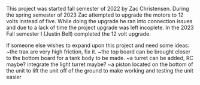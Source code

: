 This project was started fall semester of 2022 by Zac Christensen. During the spring semester of 2023 Zac attempted to upgrade the motors to 12 volts instead of five.
While doing the upgrade he ran into connection issues and due to a lack of time the project upgrade was left incoplete.
In the 2023 Fall semester I (Justin Bell) completed the 12 volt upgrade.

If someone else wishes to expand upon this project and need some ideas:
~the trax are very high friction, fix it.
~the top board can be brought closer to the bottom board for a tank body to be made.
~a turret can be added, RC maybe? integrate the light turret maybe?
~a piston located on the bottom of the unit to lift the unit off of the ground to make working and testing the unit easier
